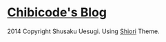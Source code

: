 # [Chibicode's Blog](http://chibicode.com)

2014 Copyright Shusaku Uesugi. Using [Shiori](http://github.com/ellekasai/shiori) Theme.
